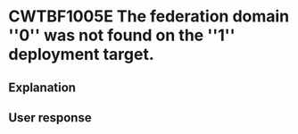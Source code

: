 # CWTBF1005E The federation domain ''0'' was not found on the ''1'' deployment target.

## Explanation

## User response